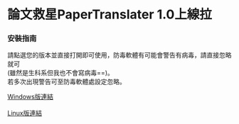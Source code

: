 # 論文救星PaperTranslater 1.0上線拉

### 安裝指南
請點選您的版本並直接打開即可使用，防毒軟體有可能會警告有病毒，請直接忽略就可<BR>
(雖然是生科系但我也不會寫病毒==)。<BR>
若多次出現警告可至防毒軟體處設定忽略。<BR>

[Windows版連結](https://drive.google.com/file/d/18vi19gHzyls1Cri4RyKIwr2q15Lj9GO3/view?usp=sharing) <BR>
<BR>
[Linux版連結](https://drive.google.com/file/d/1G12WzAqwHrgwlqGxKdXmTgrb8ooXR7xv/view?usp=sharing)<BR>
